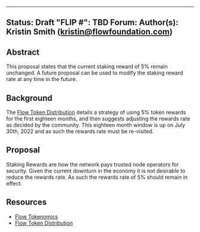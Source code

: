 ----
Status: Draft
"FLIP #": TBD
Forum:
Author(s): Kristin Smith (kristin@flowfoundation.com)
----

## Abstract

This proposal states that the current staking reward of 5% remain unchanged. A future proposal can be used to modify the staking reward rate at any time in the future.

## Background

The [Flow Token Distribution](https://www.onflow.org/token-distribution) details a strategy of using 5% token rewards for the first eighteen months, and then suggests adjusting the rewards rate as decided by the community. This eighteen month window is up on July 30th, 2022 and as such the rewards rate must be re-visited.

## Proposal

Staking Rewards are how the network pays trusted node operators for security. Given the current downturn in the economy it is not desirable to reduce the rewards rate. As such the rewards rate of 5% should remain in effect.

## Resources
- [Flow Tokenomics](https://www.onflow.org/flow-token-economics#tokenomics-intro)
- [Flow Token Distribution](https://www.onflow.org/token-distribution)
